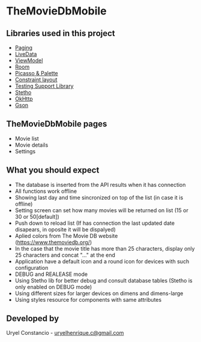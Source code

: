 # TheMovieDbMobile

## Libraries used in this project
- [Paging](https://developer.android.com/topic/libraries/architecture/paging.html#overview)
- [LiveData](https://developer.android.com/topic/libraries/architecture/livedata.html)
- [ViewModel](https://developer.android.com/topic/libraries/architecture/viewmodel.html)
- [Room](https://developer.android.com/topic/libraries/architecture/room.html)
- [Picasso & Palette](https://github.com/florent37/PicassoPalette)
- [Constraint layout](https://developer.android.com/training/constraint-layout/index.html)
- [Testing Support Library](https://developer.android.com/topic/libraries/testing-support-library/index.html)
- [Stetho](http://facebook.github.io/stetho/)
- [OkHttp](https://github.com/square/okhttp)
- [Gson](https://github.com/google/gson)

## TheMovieDbMobile pages
- Movie list 
- Movie details 
- Settings

## What you should expect
- The database is inserted from the API results when it has connection
- All functions work offline 
- Showing last day and time sincronized on top of the list (in case it is offline)
- Setting screen can set how many movies will be returned on list (15 or 30 or 50[default])
- Push down to reload list (If has connection the last updated date disapears, in oposite it will be dispalyed)
- Aplied colors from The Movie DB website (https://www.themoviedb.org/)
- In the case that the movie title has more than 25 characters, display only 25 characters and concat "..." at the end 
- Application have a default icon and a round icon for devices with such configuration
- DEBUG and REALEASE mode
- Using Stetho lib for better debug and consult database tables (Stetho is only enabled on DEBUG mode)
- Using different sizes for larger devices on dimens and dimens-large
- Using styles resource for components with same attributes


## Developed by
Uryel Constancio - [uryelhenrique.c@gmail.com](uryelhenrique.c@gmail.com)
